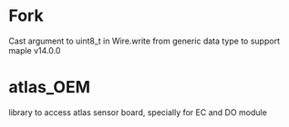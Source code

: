 # Fork
Cast argument to uint8_t in Wire.write from generic data type to support maple v14.0.0

# atlas_OEM
library to access atlas sensor board, specially for EC and DO module 
